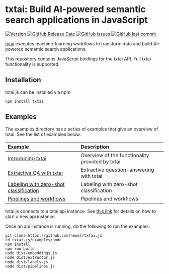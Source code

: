 # txtai: Build AI-powered semantic search applications in JavaScript

[![Version](https://img.shields.io/github/release/neuml/txtai.js.svg?style=flat&color=success)](https://github.com/neuml/txtai.js/releases)
[![GitHub Release Date](https://img.shields.io/github/release-date/neuml/txtai.js.svg?style=flat&color=blue)](https://github.com/neuml/txtai.js/releases)
[![GitHub issues](https://img.shields.io/github/issues/neuml/txtai.js.svg?style=flat&color=success)](https://github.com/neuml/txtai.js/issues)
[![GitHub last commit](https://img.shields.io/github/last-commit/neuml/txtai.js.svg?style=flat&color=blue)](https://github.com/neuml/txtai.js)

[txtai](https://github.com/neuml/txtai) executes machine-learning workflows to transform data and build AI-powered semantic search applications.

This repository contains JavaScript bindings for the txtai API. Full txtai functionality is supported.

## Installation
txtai.js can be installed via npm

    npm install txtai

## Examples
The examples directory has a series of examples that give an overview of txtai. See the list of examples below.

| Example     |      Description      |
|:----------|:-------------|
| [Introducing txtai](https://github.com/neuml/txtai.js/blob/master/examples/node/src/embeddings.js) | Overview of the functionality provided by txtai |
| [Extractive QA with txtai](https://github.com/neuml/txtai.js/blob/master/examples/node/src/extractor.js) | Extractive question-answering with txtai |
| [Labeling with zero-shot classification](https://github.com/neuml/txtai.js/blob/master/examples/node/src/labels.js) | Labeling with zero-shot classification |
| [Pipelines and workflows](https://github.com/neuml/txtai.js/blob/master/examples/node/src/pipelines.js) | Pipelines and workflows |

txtai.js connects to a txtai api instance. See [this link](https://github.com/neuml/txtai#api) for details on how to start a new api instance.

Once an api instance is running, do the following to run the examples.

```
git clone https://github.com/neuml/txtai.js
cd txtai.js/examples/node
npm install
npm run build
node dist/embeddings.js
node dist/extractor.js
node dist/labels.js
node dist/pipelines.js
```
